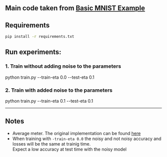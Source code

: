 ## Main code taken from [Basic MNIST Example](https://github.com/pytorch/examples/tree/master/mnist)

## Requirements
```bash
pip install -r requirements.txt
```
## Run experiments:
### 1. Train without adding noise to the parameters
python train.py --train-eta 0.0 --test-eta 0.1

### 2. Train with added noise to the parameters
python train.py --train-eta 0.1 --test-eta 0.1

------------------------------------------------------------------------

## Notes
* Average meter. The original implementation can be found [here](https://github.com/pytorch/examples/blob/master/imagenet/main.py#L359-L380) 
* When training with `-train-eta 0.0` the noisy and not noisy accuracy and losses will be the same at trainig time. <br> Expect a low accuracy at test time with the noisy model
